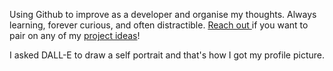 Using Github to improve as a developer and organise my thoughts. Always learning, forever curious, and often distractible. [Reach out ](mailto:matthewkoenig@acm.org)if you want to pair on any of my [project ideas](https://github.com/sleep-sort/content/blob/main/project-ideas.md)! 

I asked DALL-E to draw a self portrait and that's how I got my profile picture.

